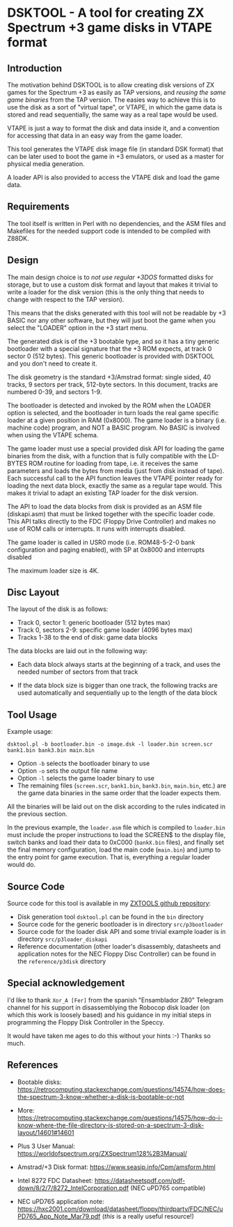# DSKTOOL - A tool for creating ZX Spectrum +3 game disks in VTAPE format

## Introduction

The motivation behind DSKTOOL is to allow creating disk versions of ZX games
for the Spectrum +3 as easily as TAP versions, and _reusing the same game
binaries_ from the TAP version.  The easies way to achieve this is to use
the disk as a sort of "virtual tape", or VTAPE, in which the game data is
stored and read sequentially, the same way as a real tape would be used.

VTAPE is just a way to format the disk and data inside it, and a convention
for accessing that data in an easy way from the game loader.

This tool generates the VTAPE disk image file (in standard DSK format) that
can be later used to boot the game in +3 emulators, or used as a master for
physical media generation.

A loader API is also provided to access the VTAPE disk and load the game
data.

## Requirements

The tool itself is written in Perl with no dependencies, and the ASM files
and Makefiles for the needed support code is intended to be compiled with
Z88DK.

## Design

The main design choice is to _not use regular +3DOS_ formatted disks for
storage, but to use a custom disk format and layout that makes it trivial to
write a loader for the disk version (this is the only thing that needs to
change with respect to the TAP version).

This means that the disks generated with this tool will not be readable by
+3 BASIC nor any other software, but they will just boot the game when you
select the "LOADER" option in the +3 start menu.

The generated disk is of the +3 bootable type, and so it has a tiny generic
bootloader with a special signature that the +3 ROM expects, at track 0
sector 0 (512 bytes).  This generic bootloader is provided with DSKTOOL and
you don't need to create it.

The disk geometry is the standard +3/Amstrad format: single sided, 40
tracks, 9 sectors per track, 512-byte sectors. In this document, tracks are
numbered 0-39, and sectors 1-9.

The bootloader is detected and invoked by the ROM when the LOADER option is
selected, and the bootloader in turn loads the real game specific loader at
a given position in RAM (0x8000). The game loader is a binary (i.e. machine
code) program, and NOT a BASIC program. No BASIC is involved when using the
VTAPE schema.

The game loader must use a special provided disk API for loading the game
binaries from the disk, with a function that is fully compatible with the
LD-BYTES ROM routine for loading from tape, i.e.  it receives the same
parameters and loads the bytes from media (just from disk instead of tape). 
Each successful call to the API function leaves the VTAPE pointer ready for
loading the next data block, exactly the same as a regular tape would.  This
makes it trivial to adapt an existing TAP loader for the disk version.

The API to load the data blocks from disk is provided as an ASM file
(diskapi.asm) that must be linked together with the specific loader code. 
This API talks directly to the FDC (Floppy Drive Controller) and makes no
use of ROM calls or interrupts.  It runs with interrupts disabled.

The game loader is called in USR0 mode (i.e.  ROM48-5-2-0 bank configuration
and paging enabled), with SP at 0x8000 and interrupts disabled

The maximum loader size is 4K.

## Disc Layout

The layout of the disk is as follows:

- Track 0, sector 1: generic bootloader (512 bytes max)
- Track 0, sectors 2-9: specific game loader (4096 bytes max)
- Tracks 1-38 to the end of disk: game data blocks

The data blocks are laid out in the following way:

- Each data block always starts at the beginning of a track, and uses the
needed number of sectors from that track

- If the data block size is bigger than one track, the following tracks are
  used automatically and sequentially up to the length of the data block

## Tool Usage

Example usage:

```
dsktool.pl -b bootloader.bin -o image.dsk -l loader.bin screen.scr bank1.bin bank3.bin main.bin
```

- Option `-b` selects the bootloader binary to use
- Option `-o` sets the output file name
- Option `-l` selects the game loader binary to use
- The remaining files (`screen.scr`, `bank1.bin`, `bank3.bin`, `main.bin`, etc.)
are the game data binaries in the same order that the loader expects them.

All the binaries will be laid out on the disk according to the rules
indicated in the previous section.

In the previous example, the `loader.asm` file which is compiled to
`loader.bin` must include the proper instructions to load the SCREEN$ to the
display file, switch banks and load their data to 0xC000 (`bankX.bin`
files), and finally set the final memory configuration, load the main code
(`main.bin`) and jump to the entry point for game execution.  That is,
everything a regular loader would do.

## Source Code

Source code for this tool is available in my [ZXTOOLS github repository](https://github.com/jorgegv/zxtools):

- Disk generation tool `dsktool.pl` can be found in the `bin` directory
- Source code for the generic bootloader is in directory `src/p3bootloader`
- Source code for the loader disk API and some trivial example loader is in
directory `src/p3loader_diskapi`
- Reference documentation (other loader's disassembly, datasheets and
application notes for the NEC Floppy Disc Controller) can be found in the
`reference/p3disk` directory

## Special acknowledgement

I'd like to thank `Xor_A [Fer]` from the spanish "Ensamblador Z80" Telegram
channel for his support in disassemblying the Robocop disk loader (on
which this work is loosely based) and his guidance in my initial steps in
programming the Floppy Disk Controller in the Speccy.

It would have taken me ages to do this without your hints :-) Thanks so
much.

## References

- Bootable disks: https://retrocomputing.stackexchange.com/questions/14574/how-does-the-spectrum-3-know-whether-a-disk-is-bootable-or-not

- More: https://retrocomputing.stackexchange.com/questions/14575/how-do-i-know-where-the-file-directory-is-stored-on-a-spectrum-3-disk-layout/14601#14601

- Plus 3 User Manual: https://worldofspectrum.org/ZXSpectrum128%2B3Manual/

- Amstrad/+3 Disk format: https://www.seasip.info/Cpm/amsform.html

- Intel 8272 FDC Datasheet: https://datasheetspdf.com/pdf-down/8/2/7/8272_IntelCorporation.pdf
  (NEC uPD765 compatible)

- NEC uPD765 application note: https://hxc2001.com/download/datasheet/floppy/thirdparty/FDC/NEC/uPD765_App_Note_Mar79.pdf
  (_this_ is a really useful resource!)
